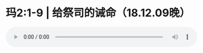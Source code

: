# 玛2:1-9 | 给祭司的诫命（18.12.09晚）

<audio style="width: 100%;" preload="false" controls controlslist="nodownload"><source src="//cdn.wechat.edu.pl/audio/mp3/old/27291.mp3" type="audio/mpeg">Your browser does not support the audio element.</audio>


